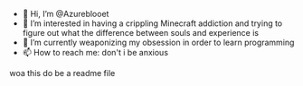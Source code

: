 - 👋 Hi, I’m @Azureblooet
- 👀 I’m interested in having a crippling Minecraft addiction and trying to figure out what the difference between souls and experience is
- 🌱 I’m currently weaponizing my obsession in order to learn programming
- 📫 How to reach me: don't i be anxious 

woa this do be a readme file
